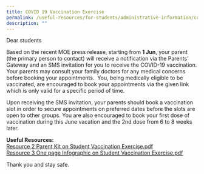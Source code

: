 ```yaml
---
title: COVID 19 Vaccination Exercise
permalink: /useful-resources/for-students/administrative-information/covid-19-vaccination-exercise/
description: ""
---
```

Dear students  

  

Based on the recent MOE press release, starting from&nbsp;**1&nbsp;Jun**, your parent (the primary person to contact) will receive a notification via the Parents’ Gateway and an SMS invitation for you to receive the COVID-19 vaccination. Your parents may consult your family doctors for any medical concerns before booking your appointments.&nbsp; You, being medically eligible to be vaccinated, are encouraged to book your appointments via the given link which is only valid for a specific period of time.&nbsp;

  

Upon receiving the SMS invitation, your parents should book a vaccination slot in order to secure appointments on preferred dates before the slots are open to other groups. You are also encouraged to book your first dose of vaccination during this June vacation and the 2nd dose from 6 to 8 weeks later.&nbsp;

  

**Useful Resources:** <br>
[Resource 2 Parent Kit on Student Vaccination Exercise.pdf](/files/Resource%202%20Parent%20Kit%20on%20Student%20Vaccination%20Exercise.pdf)   <br>
[Resource 3 One page Infographic on Student Vaccination Exercise.pdf](/files/Resource%203%20One%20page%20Infographic%20on%20Student%20Vaccination%20Exercise.pdf)

  

Thank you and stay safe.